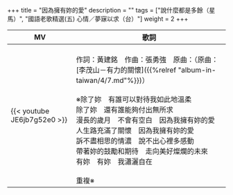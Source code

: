 +++
title = "因為擁有妳的愛"
description = ""
tags = ["說什麼都是多餘（星馬）", "國語老歌精選(五) 心情／夢寐以求（台）"]
weight = 2
+++

MV  | 歌詞  
--------------|-------
{{< youtube JE6jb7g52e0 >}}|<br/>作詞：黃建銘　作曲：張勇強　原曲：（原曲：[李茂山－有力的關懷]({{%relref "album-in-taiwan/4/7.md"%}})）<br/><br/>※除了妳　有誰可以對待我如此地溫柔<br/>除了妳　還有誰能夠付出無所求<br/>漫長的歲月　不會有空白　因為我擁有妳的愛<br/>人生路充滿了關懷　因為我擁有妳的愛<br/>訴不盡相思的情濃　說不出心裡多感動<br/>帶著妳的鼓勵和期待　走向美好燦爛的未來<br/>有妳　有妳　我瀟灑自在<br/><br/>重複※


